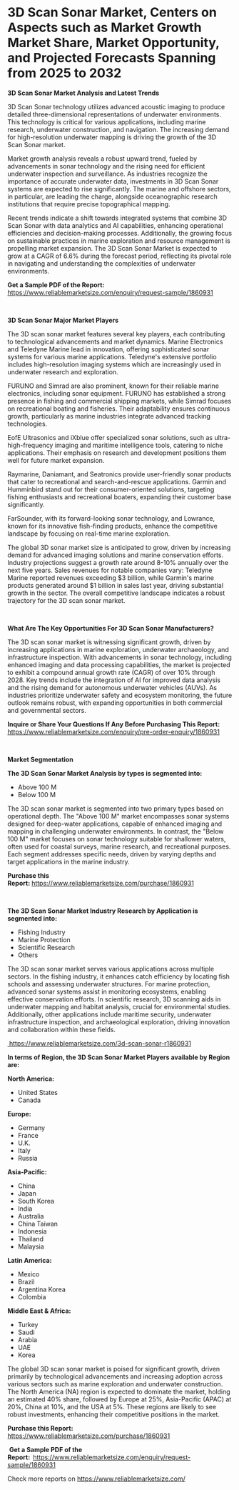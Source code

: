 <p><h1>3D Scan Sonar Market, Centers on Aspects such as Market Growth Market Share, Market Opportunity, and Projected Forecasts Spanning from 2025 to 2032</h1></p><p><strong>3D Scan Sonar Market Analysis and Latest Trends</strong></p>
<p><p>3D Scan Sonar technology utilizes advanced acoustic imaging to produce detailed three-dimensional representations of underwater environments. This technology is critical for various applications, including marine research, underwater construction, and navigation. The increasing demand for high-resolution underwater mapping is driving the growth of the 3D Scan Sonar market.</p><p>Market growth analysis reveals a robust upward trend, fueled by advancements in sonar technology and the rising need for efficient underwater inspection and surveillance. As industries recognize the importance of accurate underwater data, investments in 3D Scan Sonar systems are expected to rise significantly. The marine and offshore sectors, in particular, are leading the charge, alongside oceanographic research institutions that require precise topographical mapping.</p><p>Recent trends indicate a shift towards integrated systems that combine 3D Scan Sonar with data analytics and AI capabilities, enhancing operational efficiencies and decision-making processes. Additionally, the growing focus on sustainable practices in marine exploration and resource management is propelling market expansion. The 3D Scan Sonar Market is expected to grow at a CAGR of 6.6% during the forecast period, reflecting its pivotal role in navigating and understanding the complexities of underwater environments.</p></p>
<p><strong>Get a Sample PDF of the Report:&nbsp;</strong> <a href="https://www.reliablemarketsize.com/enquiry/request-sample/1860931?utm_campaign=2628&utm_medium=2&utm_source=Github&utm_content=ia&utm_term=12042025&utm_id=3d-scan-sonar">https://www.reliablemarketsize.com/enquiry/request-sample/1860931</a></p>
<p>&nbsp;</p>
<p><strong>3D Scan Sonar Major Market Players</strong></p>
<p><p>The 3D scan sonar market features several key players, each contributing to technological advancements and market dynamics. Marine Electronics and Teledyne Marine lead in innovation, offering sophisticated sonar systems for various marine applications. Teledyne's extensive portfolio includes high-resolution imaging systems which are increasingly used in underwater research and exploration.</p><p>FURUNO and Simrad are also prominent, known for their reliable marine electronics, including sonar equipment. FURUNO has established a strong presence in fishing and commercial shipping markets, while Simrad focuses on recreational boating and fisheries. Their adaptability ensures continuous growth, particularly as marine industries integrate advanced tracking technologies.</p><p>EofE Ultrasonics and iXblue offer specialized sonar solutions, such as ultra-high-frequency imaging and maritime intelligence tools, catering to niche applications. Their emphasis on research and development positions them well for future market expansion.</p><p>Raymarine, Daniamant, and Seatronics provide user-friendly sonar products that cater to recreational and search-and-rescue applications. Garmin and Humminbird stand out for their consumer-oriented solutions, targeting fishing enthusiasts and recreational boaters, expanding their customer base significantly.</p><p>FarSounder, with its forward-looking sonar technology, and Lowrance, known for its innovative fish-finding products, enhance the competitive landscape by focusing on real-time marine exploration.</p><p>The global 3D sonar market size is anticipated to grow, driven by increasing demand for advanced imaging solutions and marine conservation efforts. Industry projections suggest a growth rate around 8-10% annually over the next five years. Sales revenues for notable companies vary: Teledyne Marine reported revenues exceeding $3 billion, while Garmin's marine products generated around $1 billion in sales last year, driving substantial growth in the sector. The overall competitive landscape indicates a robust trajectory for the 3D scan sonar market.</p></p>
<p>&nbsp;</p>
<p><strong>What Are The Key Opportunities For 3D Scan Sonar Manufacturers?</strong></p>
<p><p>The 3D scan sonar market is witnessing significant growth, driven by increasing applications in marine exploration, underwater archaeology, and infrastructure inspection. With advancements in sonar technology, including enhanced imaging and data processing capabilities, the market is projected to exhibit a compound annual growth rate (CAGR) of over 10% through 2028. Key trends include the integration of AI for improved data analysis and the rising demand for autonomous underwater vehicles (AUVs). As industries prioritize underwater safety and ecosystem monitoring, the future outlook remains robust, with expanding opportunities in both commercial and governmental sectors.</p></p>
<p><strong>Inquire or Share Your Questions If Any Before Purchasing This Report:</strong> <a href="https://www.reliablemarketsize.com/enquiry/pre-order-enquiry/1860931?utm_campaign=2628&utm_medium=2&utm_source=Github&utm_content=ia&utm_term=12042025&utm_id=3d-scan-sonar">https://www.reliablemarketsize.com/enquiry/pre-order-enquiry/1860931</a></p>
<p>&nbsp;</p>
<p><strong>Market Segmentation</strong></p>
<p><strong>The 3D Scan Sonar Market Analysis by types is segmented into:</strong></p>
<p><ul><li>Above 100 M</li><li>Below 100 M</li></ul></p>
<p><p>The 3D scan sonar market is segmented into two primary types based on operational depth. The "Above 100 M" market encompasses sonar systems designed for deep-water applications, capable of enhanced imaging and mapping in challenging underwater environments. In contrast, the "Below 100 M" market focuses on sonar technology suitable for shallower waters, often used for coastal surveys, marine research, and recreational purposes. Each segment addresses specific needs, driven by varying depths and target applications in the marine industry.</p></p>
<p><strong>Purchase this Report:&nbsp;</strong><a href="https://www.reliablemarketsize.com/purchase/1860931?utm_campaign=2628&utm_medium=2&utm_source=Github&utm_content=ia&utm_term=12042025&utm_id=3d-scan-sonar">https://www.reliablemarketsize.com/purchase/1860931</a></p>
<p>&nbsp;</p>
<p><strong>The 3D Scan Sonar Market Industry Research by Application is segmented into:</strong></p>
<p><ul><li>Fishing Industry</li><li>Marine Protection</li><li>Scientific Research</li><li>Others</li></ul></p>
<p><p>The 3D scan sonar market serves various applications across multiple sectors. In the fishing industry, it enhances catch efficiency by locating fish schools and assessing underwater structures. For marine protection, advanced sonar systems assist in monitoring ecosystems, enabling effective conservation efforts. In scientific research, 3D scanning aids in underwater mapping and habitat analysis, crucial for environmental studies. Additionally, other applications include maritime security, underwater infrastructure inspection, and archaeological exploration, driving innovation and collaboration within these fields.</p></p>
<p><a href="https://www.reliablemarketsize.com/3d-scan-sonar-r1860931?utm_campaign=2628&utm_medium=2&utm_source=Github&utm_content=ia&utm_term=12042025&utm_id=3d-scan-sonar">&nbsp;https://www.reliablemarketsize.com/3d-scan-sonar-r1860931</a></p>
<p><strong>In terms of Region, the 3D Scan Sonar Market Players available by Region are:</strong></p>
<p>
    <p> <strong> North America: </strong>
        <ul>
            <li>United States</li>
            <li>Canada</li>
        </ul>
        </p> 
    <p> <strong> Europe: </strong>
        <ul>
            <li>Germany</li>
            <li>France</li>
            <li>U.K.</li>
            <li>Italy</li>
            <li>Russia</li>
        </ul>
        </p> 
    <p> <strong> Asia-Pacific: </strong>
        <ul>
            <li>China</li>
            <li>Japan</li>
            <li>South Korea</li>
            <li>India</li>
            <li>Australia</li>
            <li>China Taiwan</li>
            <li>Indonesia</li>
            <li>Thailand</li>
            <li>Malaysia</li>
        </ul>
        </p> 
    <p> <strong> Latin America: </strong>
        <ul>
            <li>Mexico</li>
            <li>Brazil</li>
            <li>Argentina Korea</li>
            <li>Colombia</li>
        </ul>
        </p> 
    <p> <strong> Middle East & Africa: </strong>
        <ul>
            <li>Turkey</li>
            <li>Saudi</li>
            <li>Arabia</li>
            <li>UAE</li>
            <li>Korea</li>
        </ul>
    </p>
    </p>
<p><p>The global 3D scan sonar market is poised for significant growth, driven primarily by technological advancements and increasing adoption across various sectors such as marine exploration and underwater construction. The North America (NA) region is expected to dominate the market, holding an estimated 40% share, followed by Europe at 25%, Asia-Pacific (APAC) at 20%, China at 10%, and the USA at 5%. These regions are likely to see robust investments, enhancing their competitive positions in the market.</p></p>
<p><strong>Purchase this Report: </strong><a href="https://www.reliablemarketsize.com/purchase/1860931?utm_campaign=2628&utm_medium=2&utm_source=Github&utm_content=ia&utm_term=12042025&utm_id=3d-scan-sonar">https://www.reliablemarketsize.com/purchase/1860931</a></p>
<p>&nbsp;<strong>Get a Sample PDF of the Report:&nbsp;&nbsp;</strong><a href="https://www.reliablemarketsize.com/enquiry/request-sample/1860931?utm_campaign=2628&utm_medium=2&utm_source=Github&utm_content=ia&utm_term=12042025&utm_id=3d-scan-sonar">https://www.reliablemarketsize.com/enquiry/request-sample/1860931</a></p>
<p><strong></strong></p>
<p>Check more reports on <a href="https://www.reliablemarketsize.com/?utm_campaign=2628&utm_medium=2&utm_source=Github&utm_content=ia&utm_term=12042025&utm_id=3d-scan-sonar">https://www.reliablemarketsize.com/</a></p>